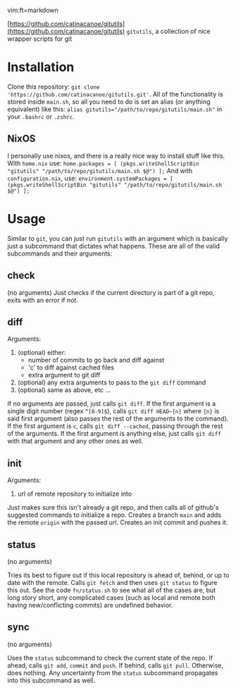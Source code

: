 vim:ft=markdown

[https://github.com/catinacanoe/gitutils](https://github.com/catinacanoe/gitutils)
`gitutils`, a collection of nice wrapper scripts for git

# Installation

  Clone this repository: `git clone 'https://github.com/catinacanoe/gitutils.git'`.
  All of the functionality is stored inside `main.sh`, so all you need to do is set an alias (or anything equivalent) like this: `alias gitutils="/path/to/repo/gitutils/main.sh"` in your `.bashrc` or `.zshrc`.

## NixOS

   I personally use nixos, and there is a really nice way to install stuff like this. With `home.nix` use:
   `home.packages = [ (pkgs.writeShellScriptBin "gitutils" "/path/to/repo/gitutils/main.sh $@") ];`
   And with `configuration.nix`, use:
   `environment.systemPackages = [ (pkgs.writeShellScriptBin "gitutils" "/path/to/repo/gitutils/main.sh $@") ];`

# Usage

  Similar to `git`, you can just run `gitutils` with an argument which is basically just a subcommand that dictates what happens. These are all of the valid subcommands and their arguments:

## check
   
   (no arguments)
   Just checks if the current directory is part of a git repo, exits with an error if not.

## diff

   Arguments:
   1. (optional) either:
      - number of commits to go back and diff against
      - 'c' to diff against cached files
      - extra argument to git diff
   2. (optional) any extra arguments to pass to the `git diff` command
   3. (optional) same as above, etc ...

   If no arguments are passed, just calls `git diff`. If the first argument is a single digit number (regex `^[0-9]$`), calls `git diff HEAD~{n}` where `{n}` is said first argument (also passes the rest of the arguments to the command). If the first argument is `c`, calls `git diff --cached`, passing through the rest of the arguments. If the first argument is anything else, just calls `git diff` with that argument and any other ones as well.

## init

   Arguments:
   1. url of remote repository to initialize into

   Just makes sure this isn't already a git repo, and then calls all of github's suggested commands to initialize a repo. Creates a branch `main` and adds the remote `origin` with the passed url. Creates an init commit and pushes it.

## status

   (no arguments)

   Tries its best to figure out if this local repository is ahead of, behind, or up to date with the remote. Calls `git fetch` and then uses `git status` to figure this out. See the code `fn/status.sh` to see what all of the cases are, but long story short, any complicated cases (such as local and remote both having new/conflicting commits) are undefined behavior.

## sync

   (no arguments)

   Uses the `status` subcommand to check the current state of the repo. If ahead, calls `git add`, `commit` and `push`. If behind, calls `git pull`. Otherwise, does nothing. Any uncertainty from the `status` subcommand propagates into this subcommand as well.
